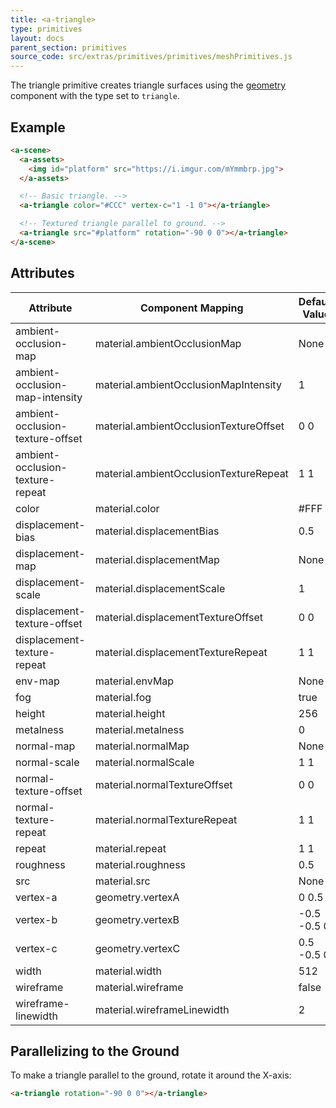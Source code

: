 ```yaml
---
title: <a-triangle>
type: primitives
layout: docs
parent_section: primitives
source_code: src/extras/primitives/primitives/meshPrimitives.js
---
```


The triangle primitive creates triangle surfaces using the [geometry][geometry]
component with the type set to `triangle`.

## Example

```html
<a-scene>
  <a-assets>
    <img id="platform" src="https://i.imgur.com/mYmmbrp.jpg">
  </a-assets>

  <!-- Basic triangle. -->
  <a-triangle color="#CCC" vertex-c="1 -1 0"></a-triangle>

  <!-- Textured triangle parallel to ground. -->
  <a-triangle src="#platform" rotation="-90 0 0"></a-triangle>
</a-scene>
```

## Attributes

| Attribute                        | Component Mapping                      | Default Value |
| --------                         | -----------------                      | ------------- |
| ambient-occlusion-map            | material.ambientOcclusionMap           | None          |
| ambient-occlusion-map-intensity  | material.ambientOcclusionMapIntensity  | 1             |
| ambient-occlusion-texture-offset | material.ambientOcclusionTextureOffset | 0 0           |
| ambient-occlusion-texture-repeat | material.ambientOcclusionTextureRepeat | 1 1           |
| color                            | material.color                         | #FFF          |
| displacement-bias                | material.displacementBias              | 0.5           |
| displacement-map                 | material.displacementMap               | None          |
| displacement-scale               | material.displacementScale             | 1             |
| displacement-texture-offset      | material.displacementTextureOffset     | 0 0           |
| displacement-texture-repeat      | material.displacementTextureRepeat     | 1 1           |
| env-map                          | material.envMap                        | None          |
| fog                              | material.fog                           | true          |
| height                           | material.height                        | 256           |
| metalness                        | material.metalness                     | 0             |
| normal-map                       | material.normalMap                     | None          |
| normal-scale                     | material.normalScale                   | 1 1           |
| normal-texture-offset            | material.normalTextureOffset           | 0 0           |
| normal-texture-repeat            | material.normalTextureRepeat           | 1 1           |
| repeat                           | material.repeat                        | 1 1           |
| roughness                        | material.roughness                     | 0.5           |
| src                              | material.src                           | None          |
| vertex-a                         | geometry.vertexA                       | 0  0.5 0   |
| vertex-b                         | geometry.vertexB                       | -0.5 -0.5 0   |
| vertex-c                         | geometry.vertexC                       |  0.5 -0.5 0   |
| width                            | material.width                         | 512           |
| wireframe                        | material.wireframe                     | false         |
| wireframe-linewidth              | material.wireframeLinewidth            | 2             |

## Parallelizing to the Ground

To make a triangle parallel to the ground, rotate it around the X-axis:

```html
<a-triangle rotation="-90 0 0"></a-triangle>
```

[geometry]: ../components/geometry.md
